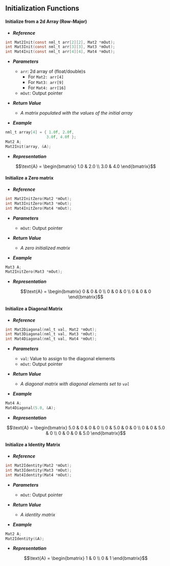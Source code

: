 ## Initialization Functions

#### Initialize from a 2d Array (Row-Major)
- ***Reference***
```c
int Mat2Init(const nml_t arr[2][2], Mat2 *mOut);
int Mat3Init(const nml_t arr[3][3], Mat3 *mOut);
int Mat4Init(const nml_t arr[4][4], Mat4 *mOut);
```

- ***Parameters***
    - `arr`: 2d array of (float/double)s
        - For `Mat2: arr[4]`
        - For `Mat3: arr[9]`
        - For `Mat4: arr[16]`
    - `mOut`: Output pointer

- ***Return Value***
    - *A matrix populated with the values of the initial array*

- ***Example***
```c
nml_t array[4] = { 1.0f, 2.0f,
                  3.0f, 4.0f };
Mat2 A;
Mat2Init(array, &A);
```

- ***Representation***
```math
\text{A} = \begin{bmatrix}
1.0 & 2.0 \\
3.0 & 4.0
\end{bmatrix}
```

#### Initialize a Zero matrix
- ***Reference***
```c
int Mat2InitZero(Mat2 *mOut);
int Mat3InitZero(Mat3 *mOut);
int Mat4InitZero(Mat4 *mOut);
```

- ***Parameters***
    - `mOut`: Output pointer

- ***Return Value***
    - *A zero initialized matrix*

- ***Example***
```c
Mat3 A;
Mat2InitZero(Mat3 *mOut);
```

- ***Representation***
```math
\text{A} = \begin{bmatrix}
0 & 0 & 0 \\
0 & 0 & 0 \\
0 & 0 & 0
\end{bmatrix}
```

#### Initialize a Diagonal Matrix
- ***Reference***
```c
int Mat2Diagonal(nml_t val, Mat2 *mOut);
int Mat3Diagonal(nml_t val, Mat3 *mOut);
int Mat4Diagonal(nml_t val, Mat4 *mOut);
```

- ***Parameters***
    - `val`: Value to assign to the diagonal elements
    - `mOut`: Output pointer

- ***Return Value***
    - *A diagonal matrix with diagonal elements set to `val`*

- ***Example***
```c
Mat4 A;
Mat4Diagonal(5.0, &A);
```

- ***Representation***
```math
\text{A} = \begin{bmatrix}
5.0 & 0 & 0 & 0 \\
0 & 5.0 & 0 & 0 \\
0 & 0 & 5.0 & 0 \\
0 & 0 & 0 & 5.0
\end{bmatrix}
```

#### Initialize a Identity Matrix
- ***Reference***
```c
int Mat2Identity(Mat2 *mOut);
int Mat3Identity(Mat3 *mOut);
int Mat4Identity(Mat4 *mOut);
```

- ***Parameters***
    - `mOut`: Output pointer

- ***Return Value***
    - *A identity matrix*

- ***Example***
```c
Mat2 A;
Mat2Identity(&A);
```

- ***Representation***
```math
\text{A} = \begin{bmatrix}
1 & 0 \\
0 & 1
\end{bmatrix}
```
